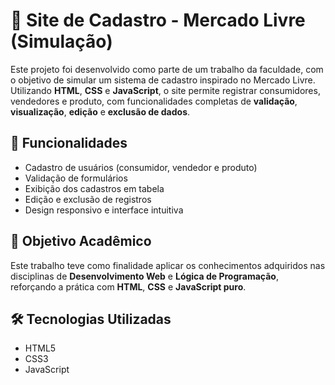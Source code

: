 # 🛒 Site de Cadastro - Mercado Livre (Simulação)

Este projeto foi desenvolvido como parte de um trabalho da faculdade, com o objetivo de simular um sistema de cadastro inspirado no Mercado Livre. Utilizando **HTML**, **CSS** e **JavaScript**, o site permite registrar consumidores, vendedores e produto, com funcionalidades completas de **validação**, **visualização**, **edição** e **exclusão de dados**.

## 🚀 Funcionalidades

- Cadastro de usuários (consumidor, vendedor e produto)
- Validação de formulários
- Exibição dos cadastros em tabela
- Edição e exclusão de registros
- Design responsivo e interface intuitiva

## 🎯 Objetivo Acadêmico

Este trabalho teve como finalidade aplicar os conhecimentos adquiridos nas disciplinas de **Desenvolvimento Web** e **Lógica de Programação**, reforçando a prática com **HTML**, **CSS** e **JavaScript puro**.

## 🛠️ Tecnologias Utilizadas

- HTML5  
- CSS3  
- JavaScript
